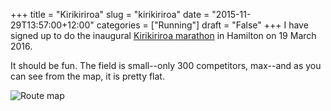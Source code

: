 +++
title = "Kirikiriroa"
slug = "kirikiriroa"
date = "2015-11-29T13:57:00+12:00"
categories = ["Running"]
draft = "False"
+++
I have signed up to do the inaugural [Kirikiriroa marathon](http://www.kirikiriroamarathon.co.nz/) in Hamilton on 19 March 2016. 

It should be fun. The field is small--only 300 competitors, max--and as you can see from the map, it is pretty flat.

![Route map](/images/KKMarathon.png "Route and elevation of Kirikiriroa marathon")

